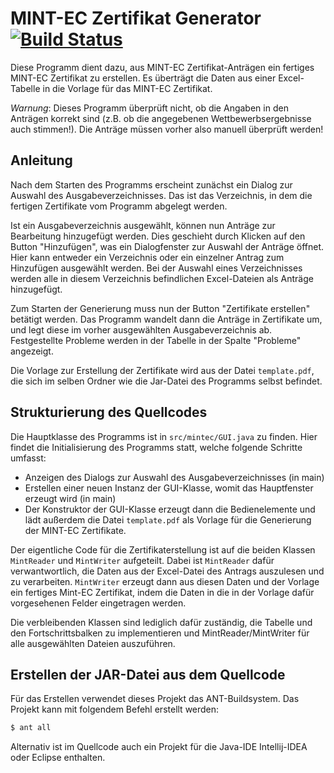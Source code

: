 # MINT-EC Zertifikat Generator [![Build Status](https://travis-ci.org/bennofs/mintec-generator.svg?branch=master)](https://travis-ci.org/bennofs/mintec-generator)

Diese Programm dient dazu, aus MINT-EC Zertifikat-Anträgen ein fertiges MINT-EC Zertifikat zu 
erstellen. Es überträgt die Daten aus einer Excel-Tabelle in die Vorlage für das MINT-EC Zertifikat.

*Warnung*: Dieses Programm überprüft nicht, ob die Angaben in den Anträgen korrekt sind (z.B.
ob die angegebenen Wettbewerbsergebnisse auch stimmen!). Die Anträge müssen vorher also manuell
überprüft werden!

## Anleitung

Nach dem Starten des Programms erscheint zunächst ein Dialog zur Auswahl des Ausgabeverzeichnisses.
Das ist das Verzeichnis, in dem die fertigen Zertifikate vom Programm abgelegt werden.

Ist ein Ausgabeverzeichnis ausgewählt, können nun Anträge zur Bearbeitung hinzugefügt werden.
Dies geschieht durch Klicken auf den Button "Hinzufügen", was ein Dialogfenster zur Auswahl
der Anträge öffnet. Hier kann entweder ein Verzeichnis oder ein einzelner Antrag
zum Hinzufügen ausgewählt werden. Bei der Auswahl eines Verzeichnisses werden alle in diesem
Verzeichnis befindlichen Excel-Dateien als Anträge hinzugefügt.

Zum Starten der Generierung muss nun der Button "Zertifikate erstellen" betätigt werden.
Das Programm wandelt dann die Anträge in Zertifikate um, und legt diese im vorher ausgewählten
Ausgabeverzeichnis ab. Festgestellte Probleme werden in der Tabelle in der Spalte "Probleme"
angezeigt.

Die Vorlage zur Erstellung der Zertifikate wird aus der Datei `template.pdf`, die sich im selben
Ordner wie die Jar-Datei des Programms selbst befindet.

## Strukturierung des Quellcodes

Die Hauptklasse des Programms ist in `src/mintec/GUI.java` zu finden. Hier findet die Initialisierung des
Programms statt, welche folgende Schritte umfasst:

* Anzeigen des Dialogs zur Auswahl des Ausgabeverzeichnisses (in main)
* Erstellen einer neuen Instanz der GUI-Klasse, womit das Hauptfenster erzeugt wird (in main)
* Der Konstruktor der GUI-Klasse erzeugt dann die Bedienelemente und lädt außerdem die Datei `template.pdf`
  als Vorlage für die Generierung der MINT-EC Zertifikate.

Der eigentliche Code für die Zertifikaterstellung ist auf die beiden Klassen `MintReader` und `MintWriter` aufgeteilt.
Dabei ist `MintReader` dafür verwantwortlich, die Daten aus der Excel-Datei des Antrags auszulesen und zu verarbeiten.
`MintWriter` erzeugt dann aus diesen Daten und der Vorlage ein fertiges Mint-EC Zertifikat, indem die Daten in die
in der Vorlage dafür vorgesehenen Felder eingetragen werden.

Die verbleibenden Klassen sind lediglich dafür zuständig, die Tabelle und den Fortschrittsbalken zu implementieren
und MintReader/MintWriter für alle ausgewählten Dateien auszuführen.

## Erstellen der JAR-Datei aus dem Quellcode 
Für das Erstellen verwendet dieses Projekt das ANT-Buildsystem. Das Projekt kann mit folgendem Befehl
erstellt werden:

```bash
$ ant all
```

Alternativ ist im Quellcode auch ein Projekt für die Java-IDE Intellij-IDEA oder Eclipse enthalten.
